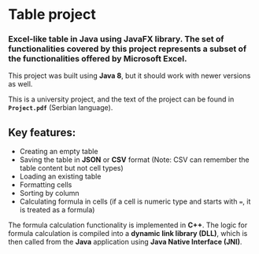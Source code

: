 # Table project

### Excel-like table in Java using JavaFX library. The set of functionalities covered by this project represents a subset of the functionalities offered by Microsoft Excel.

This project was built using **Java 8**, but it should work with newer versions as well.

This is a university project, and the text of the project can be found in **`Project.pdf`** (Serbian language).

## Key features:
- Creating an empty table
- Saving the table in **JSON** or **CSV** format (Note: CSV can remember the table content but not cell types)
- Loading an existing table
- Formatting cells
- Sorting by column
- Calculating formula in cells (if a cell is numeric type and starts with `=`, it is treated as a formula)

The formula calculation functionality is implemented in **C++**. The logic for formula calculation is compiled into a **dynamic link library (DLL)**, which is then called from the **Java** application using **Java Native Interface (JNI)**.
